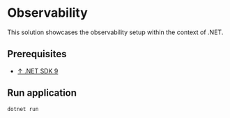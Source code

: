 # Observability

This solution showcases the observability setup within the context of .NET.

## Prerequisites

- [↑ .NET SDK 9](https://dotnet.microsoft.com/en-us/download/dotnet/8.0)

## Run application

```bash
dotnet run
```